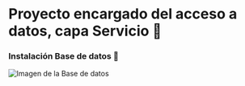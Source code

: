 # Proyecto encargado del acceso a datos, capa Servicio 📄
### Instalación Base de datos 🔧
![Imagen de la Base de datos](https://raw.githubusercontent.com/ipartek/java_2018_0508/valeriaValencia/yotubeReproductor/service/src/main/doc/img/diagrama_youtube_BBDD.png?raw=true "Imagen de la Base de datos")    
      
